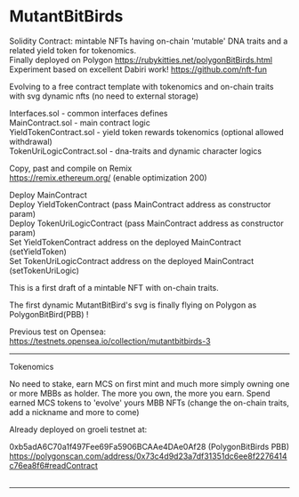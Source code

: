 # MutantBitBirds
Solidity Contract: mintable NFTs having on-chain 'mutable' DNA traits and a related yield token for tokenomics.
<br />Finally deployed on Polygon
https://rubykitties.net/polygonBitBirds.html
<br />
Experiment based on excellent Dabiri work!
https://github.com/nft-fun

Evolving to a free contract template with tokenomics and on-chain traits with svg dynamic nfts (no need to external storage)

Interfaces.sol - common interfaces defines<br />
MainContract.sol - main contract logic<br />
YieldTokenContract.sol - yield token rewards tokenomics (optional allowed withdrawal)<br />
TokenUriLogicContract.sol - dna-traits and dynamic character logics<br />

Copy, past and compile on Remix<br />
https://remix.ethereum.org/ (enable optimization 200)<br />

Deploy MainContract<br />
Deploy YieldTokenContract (pass MainContract address as constructor param)<br />
Deploy TokenUriLogicContract (pass MainContract address as constructor param)<br />
Set YieldTokenContract address on the deployed MainContract (setYieldToken)<br />
Set TokenUriLogicContract address on the deployed MainContract (setTokenUriLogic)<br />

This is a first draft of a mintable NFT with on-chain traits.

The first dynamic MutantBitBird's svg is finally flying on Polygon as PolygonBitBird(PBB) !

Previous test on Opensea:  https://testnets.opensea.io/collection/mutantbitbirds-3

---------------------------------------------------------------------------------------------
Tokenomics 

No need to stake, earn MCS on first mint and much more simply owning one or more MBBs as holder.
The more you own, the more you earn.
Spend earned MCS tokens to 'evolve' yours MBB NFTs (change the on-chain traits, add a nickname and more to come)

Already deployed on groeli testnet at:

0xb5adA6C70a1f497Fee69Fa5906BCAAe4DAe0Af28 (PolygonBitBirds PBB)<br />
https://polygonscan.com/address/0x73c4d9d23a7df31351dc6ee8f2276414c76ea8f6#readContract<br />
<br />

-----------------------------------------------------------------------------

